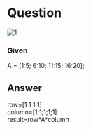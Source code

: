 # Question
![1](https://user-images.githubusercontent.com/65822379/93563072-cdbeae80-f9a4-11ea-8ce9-825a06794de7.png)

### Given 
A = [1:5; 6:10; 11:15; 16:20];  

## Answer
row=[1 1 1 1]  
column=[1;1;1;1;1]  
result=row\*A*column
